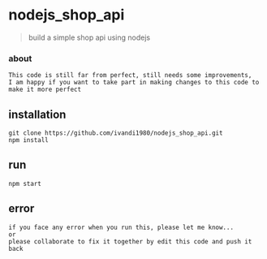 # nodejs_shop_api
> build a simple shop api using nodejs

### about
    This code is still far from perfect, still needs some improvements, 
    I am happy if you want to take part in making changes to this code to make it more perfect
    
## installation
    git clone https://github.com/ivandi1980/nodejs_shop_api.git
    npm install
        
## run

    npm start

## error

    if you face any error when you run this, please let me know...
    or
    please collaborate to fix it together by edit this code and push it back
